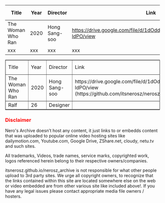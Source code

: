 | Title | Year | Director | Link | Alternative Link |
| --- | --- | --- | --- | --- |
| The Woman Who Ran | 2020 | Hong Sang-soo | https://drive.google.com/file/d/1dOdd1aYjyfum65m1RfiKVueNgsE-ldPO/view | xxxx |
| xxx | xxx | xxx | xxx | xxx |


<table border="1">
    <tr>
        <td>Title</td>
        <td>Year</td>
        <td>Director</td>
        <td>Link</td>
        <td>Alternative Link</td>
    </tr>
    <tr>
        <td>The Woman Who Ran</td>
        <td>2020</td>
        <td>Hong Sang-soo</td>
        <td>https://drive.google.com/file/d/1dOdd1aYjyfum65m1RfiKVueNgsE-ldPO/view (https://github.com/itsnerosz/nerosz_archive/edit/main/README.md)</td>
    </tr>
    <tr>
        <td>Ralf</td>
        <td>26</td>
        <td>Designer</td>
    </tr>
</table>






















































































### <span style="color: red">Disclaimer</span>

Nero's Archive doesn’t host any content, it just links to or embedds content that was uploaded to popular online video hosting sites like dailymotion.com, Youtube.com, Google Drive, ZShare.net, cloudy, netu.tv and such sites.
 
All trademarks, Videos, trade names, service marks, copyrighted work, logos referenced herein belong to their respective owners/companies. 
 
itsnerosz.github.io/nerosz_archive is not responsible for what other people upload to 3rd party sites. We urge all copyright owners, to recognize that the links contained within this site are located somewhere else on the web or video embedded are from other various site like included above!. If you have any legal issues please contact appropriate media file owners / hosters.
